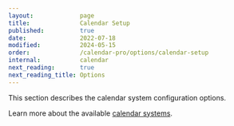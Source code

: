 ```yaml
---
layout:             page
title:              Calendar Setup
published:          true
date:               2022-07-18
modified:           2024-05-15
order:              /calendar-pro/options/calendar-setup
internal:           calendar
next_reading:       true
next_reading_title: Options
---
```

This section describes the calendar system configuration options.

Learn more about the available [calendar systems](../../features/calendar-systems.md).